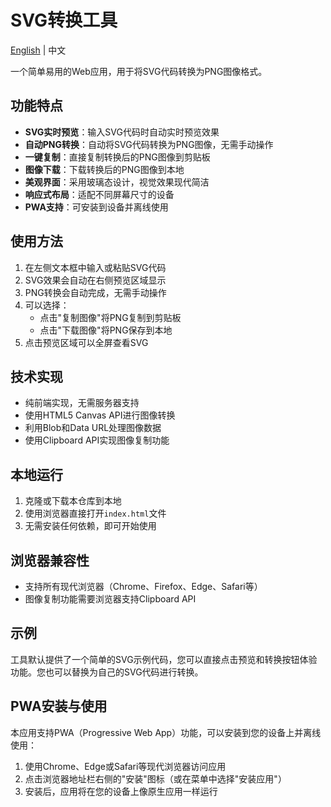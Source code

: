 # SVG转换工具

[English](README_EN.md) | 中文

一个简单易用的Web应用，用于将SVG代码转换为PNG图像格式。

## 功能特点

- **SVG实时预览**：输入SVG代码时自动实时预览效果
- **自动PNG转换**：自动将SVG代码转换为PNG图像，无需手动操作
- **一键复制**：直接复制转换后的PNG图像到剪贴板
- **图像下载**：下载转换后的PNG图像到本地
- **美观界面**：采用玻璃态设计，视觉效果现代简洁
- **响应式布局**：适配不同屏幕尺寸的设备
- **PWA支持**：可安装到设备并离线使用

## 使用方法

1. 在左侧文本框中输入或粘贴SVG代码
2. SVG效果会自动在右侧预览区域显示
3. PNG转换会自动完成，无需手动操作
4. 可以选择：
   - 点击"复制图像"将PNG复制到剪贴板
   - 点击"下载图像"将PNG保存到本地
5. 点击预览区域可以全屏查看SVG

## 技术实现

- 纯前端实现，无需服务器支持
- 使用HTML5 Canvas API进行图像转换
- 利用Blob和Data URL处理图像数据
- 使用Clipboard API实现图像复制功能

## 本地运行

1. 克隆或下载本仓库到本地
2. 使用浏览器直接打开`index.html`文件
3. 无需安装任何依赖，即可开始使用

## 浏览器兼容性

- 支持所有现代浏览器（Chrome、Firefox、Edge、Safari等）
- 图像复制功能需要浏览器支持Clipboard API

## 示例

工具默认提供了一个简单的SVG示例代码，您可以直接点击预览和转换按钮体验功能。您也可以替换为自己的SVG代码进行转换。

## PWA安装与使用

本应用支持PWA（Progressive Web App）功能，可以安装到您的设备上并离线使用：

1. 使用Chrome、Edge或Safari等现代浏览器访问应用
2. 点击浏览器地址栏右侧的"安装"图标（或在菜单中选择"安装应用"）
3. 安装后，应用将在您的设备上像原生应用一样运行
